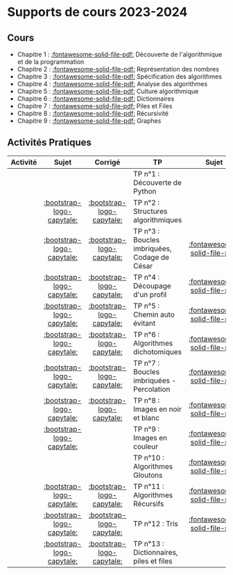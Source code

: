 
# Supports de cours 2023-2024

## Cours

* Chapitre 1 : [:fontawesome-solid-file-pdf:](https://github.com/xpessoles/2023_2024_Enseignements/blob/main/PTSI/01_Introduction/01_Introduction_Eleve.pdf) Découverte de l'algorithmique et de la programmation 
* Chapitre 2 :  [:fontawesome-solid-file-pdf:](https://github.com/xpessoles/2023_2024_Enseignements/blob/main/PTSI/02_RepresentationNombres/02_RepresentationNombres_Eleve.pdf) Représentation des nombres
* Chapitre 3 : [:fontawesome-solid-file-pdf:](https://github.com/xpessoles/2023_2024_Enseignements/blob/main/PTSI/03_SpecificationAlgorithmes/03_SpecificationAlgorithmes.pdf) Spécification des algorithmes
* Chapitre 4 : [:fontawesome-solid-file-pdf:](https://github.com/xpessoles/2023_2024_Enseignements/blob/main/PTSI/04_AnalyseAlgorithmes/04_AnalyseAlgorithmes.pdf) Analyse des algorithmes
* Chapitre 5 :  [:fontawesome-solid-file-pdf:](https://github.com/xpessoles/2023_2024_Enseignements/blob/main/PTSI/05_CultureAlgorithmique/05_CultureAlgorithmique.pdf) Culture algorithmique
* Chapitre 6 :  [:fontawesome-solid-file-pdf:](https://github.com/xpessoles/2023_2024_Enseignements/blob/main/PTSI/06_Dictionnaires/06_Dictionnaires.pdf) Dictionnaires
* Chapitre 7 :  [:fontawesome-solid-file-pdf:](https://github.com/xpessoles/2023_2024_Enseignements/blob/main/PTSI/07_PilesFiles/07_PilesFiles.pdf) Piles et Files
* Chapitre 8 :  [:fontawesome-solid-file-pdf:](https://github.com/xpessoles/2023_2024_Enseignements/blob/main/PTSI/08_Recursivite/08_Recursivite.pdf) Récursivité
* Chapitre 9 :  [:fontawesome-solid-file-pdf:](https://github.com/xpessoles/2023_2024_Enseignements/blob/main/PTSI/09_Graphes/09_Graphes.pdf) Graphes

		

## Activités Pratiques
| Activité | Sujet | Corrigé | TP | Sujet | Corrigé |
| -------- | :---: | :-----: | -- | :---: | :-----: |
| | | | TP n°1 : Découverte de Python | | |
| | [:bootstrap-logo-capytale:](https://capytale2.ac-paris.fr/web/c/ea94-1762308) | [:bootstrap-logo-capytale:](https://capytale2.ac-paris.fr/web/c/542f-1763108) | TP n°2 : Structures algorithmiques | | |
| | [:bootstrap-logo-capytale:](https://capytale2.ac-paris.fr/web/c/9825-1768840) | [:bootstrap-logo-capytale:](https://capytale2.ac-paris.fr/web/c/4824-1993703) | TP n°3 : Boucles imbriquées, Codage de César | [:fontawesome-solid-file-pdf:](https://github.com/xpessoles/2023_2024_Enseignements/blob/main/PTSI/TP_03_Cesar/TP_03_Cesar.pdf) | [:fontawesome-solid-file-pdf:](https://github.com/xpessoles/2023_2024_Enseignements/blob/main/PTSI/TP_03_Cesar/TP_03_Cesar_Corrige) |
| | [:bootstrap-logo-capytale:](https://capytale2.ac-paris.fr/web/c/e363-1971702) | [:bootstrap-logo-capytale:](https://capytale2.ac-paris.fr/web/c/90b4-2089447) | TP n°4 : Découpage d'un profil     | [:fontawesome-solid-file-pdf:](https://github.com/xpessoles/2023_2024_Enseignements/blob/main/PTSI/TP_04_Listes_Montagne/TP_04_Listes_Montagne.pdf) | [:fontawesome-solid-file-pdf:](https://github.com/xpessoles/2023_2024_Enseignements/blob/main/PTSI/TP_04_Listes_Montagne/TP_04_Listes_Montagne_Corrige.pdf) |
| | [:bootstrap-logo-capytale:](https://capytale2.ac-paris.fr/web/c/0993-2163772) | [:bootstrap-logo-capytale:](https://capytale2.ac-paris.fr/web/c/d236-2158313) | TP n°5 : Chemin auto évitant       | [:fontawesome-solid-file-pdf:](https://github.com/xpessoles/2023_2024_Enseignements/blob/main/PTSI/TP_05_Chemin_Bilbliotheques/TP_05_Chemin_Bilbliotheques.pdf) | [:fontawesome-solid-file-pdf:](https://github.com/xpessoles/2023_2024_Enseignements/blob/main/PTSI/TP_05_Chemin_Bilbliotheques/TP_05_Chemin_Bilbliotheques_Corrige.pdf) |
| | [:bootstrap-logo-capytale:](https://capytale2.ac-paris.fr/web/c/3b8c-2313305) | [:bootstrap-logo-capytale:](https://capytale2.ac-paris.fr/web/c/fd1d-2310979)  | TP n°6 : Algorithmes dichotomiques | [:fontawesome-solid-file-pdf:](https://github.com/xpessoles/2023_2024_Enseignements/blob/main/PTSI/TP_06_AlgorithmesDichotomiques/TP_06_AlgorithmesDichotomiques.pdf) | [:fontawesome-solid-file-pdf:](https://github.com/xpessoles/2023_2024_Enseignements/blob/main/PTSI/TP_06_AlgorithmesDichotomiques/TP_06_AlgorithmesDichotomiques.pdf) |
| | [:bootstrap-logo-capytale:](https://capytale2.ac-paris.fr/web/c/bd76-2534015) | [:bootstrap-logo-capytale:](https://capytale2.ac-paris.fr/web/c/b127-2583343) | TP n°7 : Boucles imbriquées - Percolation | [:fontawesome-solid-file-pdf:](https://github.com/xpessoles/2023_2024_Enseignements/blob/main/PTSI/TP_07_BouclesImbriquees/TP_07_BouclesImbriquees.pdf) | [:fontawesome-solid-file-pdf:](https://github.com/xpessoles/2023_2024_Enseignements/blob/main/PTSI/TP_07_BouclesImbriquees/TP_07_BouclesImbriquees_Corrige.pdf) |
| | [:bootstrap-logo-capytale:](https://capytale2.ac-paris.fr/web/c/c3a6-2706574) | [:bootstrap-logo-capytale:](https://capytale2.ac-paris.fr/web/c/fc60-2679361) | TP n°8 : Images en noir et blanc   | [:fontawesome-solid-file-pdf:](https://github.com/xpessoles/2023_2024_Enseignements/blob/main/PTSI/TP_08_ImagesNB/TP_08_ImagesNB.pdf) | [:fontawesome-solid-file-pdf:](https://github.com/xpessoles/2023_2024_Enseignements/blob/main/PTSI/TP_08_ImagesNB/TP_08_ImagesNB_Corrige.pdf) |
| | [:bootstrap-logo-capytale:](https://capytale2.ac-paris.fr/web/c/6f00-1767487) | | TP n°9 : Images en couleur         | [:fontawesome-solid-file-pdf:](https://github.com/xpessoles/2023_2024_Enseignements/blob/main/PTSI/TP_09_ImagesCouleur/TP_09_ImagesCouleur.pdf) | [:fontawesome-solid-file-pdf:](https://github.com/xpessoles/2023_2024_Enseignements/blob/main/PTSI/TP_09_ImagesCouleur/TP_09_ImagesCouleur_Corrige.pdf) |
| | | | TP n°10 : Algorithmes Gloutons     | [:fontawesome-solid-file-pdf:](https://github.com/xpessoles/2023_2024_Enseignements/blob/main/PTSI/TP_10_AlgorithmesGloutons) | |
| | [:bootstrap-logo-capytale:](https://capytale2.ac-paris.fr/web/c/ffe5-2922726) | [:bootstrap-logo-capytale:](https://capytale2.ac-paris.fr/web/c/9ad4-2936235) | TP n°11 : Algorithmes Récursifs    | [:fontawesome-solid-file-pdf:](https://github.com/xpessoles/2023_2024_Enseignements/blob/main/PTSI/TP_11_Recursivite/TP_11_Recursivite.pdf) | |
| | [:bootstrap-logo-capytale:](https://capytale2.ac-paris.fr/web/c/0264-3113033) | [:bootstrap-logo-capytale:](https://capytale2.ac-paris.fr/web/c/1e45-3126382) | TP n°12 : Tris                     | [:fontawesome-solid-file-pdf:](https://github.com/xpessoles/2023_2024_Enseignements/blob/main/PTSI/TP_12_Tris/TP_12_Tris.pdf) | [:fontawesome-solid-file-pdf:](https://github.com/xpessoles/2023_2024_Enseignements/blob/main/PTSI/TP_12_Tris/TP_12_Tris_Corrige.pdf) |
| | [:bootstrap-logo-capytale:](https://capytale2.ac-paris.fr/web/c/5579-3378664) | [:bootstrap-logo-capytale:](https://capytale2.ac-paris.fr/web/c/0062-3343282) | TP n°13 : Dictionnaires, piles et files | | |


